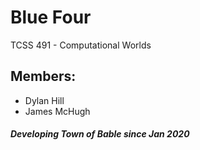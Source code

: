 # Blue Four
TCSS 491 - Computational Worlds

## Members:
- Dylan Hill
- James McHugh


##### Developing Town of Bable since Jan 2020
